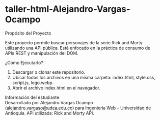 # taller-html-Alejandro-Vargas-Ocampo

Propósito del Proyecto  
  
Este proyecto permite buscar personajes de la serie Rick and Morty utilizando una API pública. Está enfocado en la práctica de consumo de APIs REST y manipulación del DOM.

¿Cómo Ejecutarlo?  
  
1. Descargar o clonar este repositorio.  
2. Ubicar todos los archivos en una misma carpeta: index.html, style.css, script.js, logo.webp.  
3. Abrir el archivo index.html en el navegador.
  
Información del estudiante  
Desarrollado por Alejandro Vargas Ocampo (alejandro.vargaso@udea.edu.co) para Ingeniería Web – Universidad de Antioquia.
API utilizada: Rick and Morty API.

